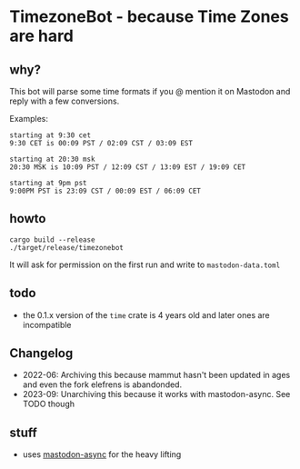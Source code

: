 # TimezoneBot - because Time Zones are hard

## why?

This bot will parse some time formats if you @ mention it on Mastodon and reply with a few conversions.

Examples:

```
starting at 9:30 cet
9:30 CET is 00:09 PST / 02:09 CST / 03:09 EST

starting at 20:30 msk
20:30 MSK is 10:09 PST / 12:09 CST / 13:09 EST / 19:09 CET

starting at 9pm pst
9:00PM PST is 23:09 CST / 00:09 EST / 06:09 CET
```

## howto

```
cargo build --release
./target/release/timezonebot
```

It will ask for permission on the first run and write to `mastodon-data.toml`

## todo

  * the 0.1.x version of the `time` crate is 4 years old and later ones are incompatible

## Changelog

  * 2022-06: Archiving this because mammut hasn't been updated in ages and even the fork elefrens is abandonded.
  * 2023-09: Unarchiving this because it works with mastodon-async. See TODO though

## stuff

  * uses [mastodon-async](https://crates.io/crate/mastodon-async) for the heavy lifting
